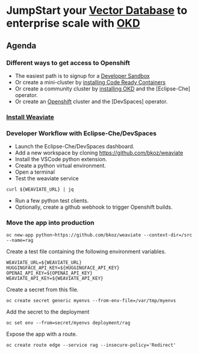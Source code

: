 # JumpStart your [Vector Database](https://weaviate.io/) to enterprise scale with [OKD](httos://okd.io)

## Agenda

### Different ways to get access to Openshift
- The easiest path is to signup for a [Developer Sandbox](https://developers.redhat.com/developer-sandbox)
- Or create a mini-cluster by [installing Code Ready Containers](https://www.okd.io/crc/)
- Or create a community cluster by [installing OKD](https://www.okd.io/installation/) and the [Eclipse-Che] operator.
- Or create an [Openshift](https://www.redhat.com/en/technologies/cloud-computing/openshift) cluster and the [DevSpaces] operator.

### [Install Weaviate](README.md)

### Developer Workflow with Eclipse-Che/DevSpaces
- Launch the Eclipse-Che/DevSpaces dashboard.
- Add a new workspace by cloning https://github.com/bkoz/weaviate
- Install the VSCode python extension.
- Create a python virtual environment.
- Open a terminal
- Test the weaviate service
```
curl ${WEAVIATE_URL} | jq
```
- Run a few python test clients.
- Optionally, create a github webhook to trigger Openshift builds.

### Move the app into production
```
oc new-app python~https://github.com/bkoz/weaviate --context-dir=/src --name=rag
```

Create a test file containing the following environment variables.
```
WEAVIATE_URL=${WEAVIATE_URL}
HUGGINGFACE_API_KEY=${HUGGINGFACE_API_KEY}
OPENAI_API_KEY=${OPENAI_API_KEY}
WEAVIATE_API_KEY=${WEAVIATE_API_KEY} 
```

Create a secret from this file.
```
oc create secret generic myenvs --from-env-file=/var/tmp/myenvs
```

Add the secret to the deployment
```
oc set env --from=secret/myenvs deployment/rag
```

Expose the app with a route.
```
oc create route edge --service rag --insecure-policy='Redirect'
```